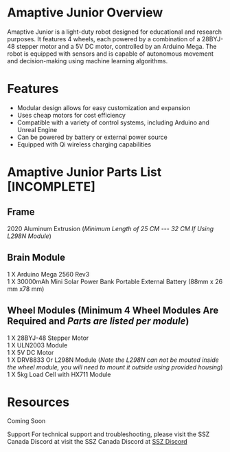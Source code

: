 # Amaptive Junior Overview
Amaptive Junior is a light-duty robot designed for educational and research purposes. It features 4 wheels, each powered by a combination of a 28BYJ-48 stepper motor and a 5V DC motor, controlled by an Arduino Mega. The robot is equipped with sensors and is capable of autonomous movement and decision-making using machine learning algorithms.

# Features

<ul>
  <li>Modular design allows for easy customization and expansion</li>
  <li>Uses cheap motors for cost efficiency</li>
  <li>Compatible with a variety of control systems, including Arduino and Unreal Engine</li>
  <li>Can be powered by battery or external power source</li>
 <li> Equipped with Qi wireless charging capabilities</li>
</ul>

# Amaptive Junior Parts List [INCOMPLETE]

## Frame
 2020 Aluminum Extrusion (*Minimum Length of 25 CM --- 32 CM If Using L298N Module*)

## Brain Module

 1  X  Arduino Mega 2560 Rev3
 <br />
 1 X 30000mAh Mini Solar Power Bank Portable External Battery (88mm x 26 mm x78 mm)
 <br />

## Wheel Modules (Minimum 4 Wheel Modules Are Required and *Parts are listed per module*)

 1  X  28BYJ-48 Stepper Motor
 <br />
 1  X  ULN2003 Module
 <br />
 1  X  5V DC Motor
 <br />
 1  X  DRV8833 Or L298N Module (*Note the L298N can not be mouted inside the wheel module, you will need to mount it outside using provided housing*)
 <br />
 1  X  5kg Load Cell with HX711 Module
 <br />
 
# Resources
Coming Soon

Support
For technical support and troubleshooting, please visit the SSZ Canada Discord at visit the SSZ Canada Discord at  [SSZ Discord](https://ssz.ca/chat)

